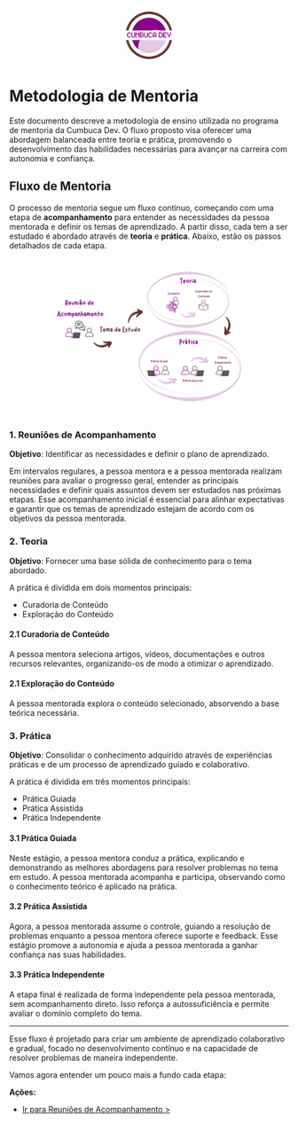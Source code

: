 <div align="center">
  <picture>
    <source
      media="(prefers-color-scheme: dark)"
      srcset="https://github.com/cumbucadev/design/raw/main/images/logo-dark-transparent.png"
    >
    <img
      alt="Logo do Cumbuca Dev"
      src="https://github.com/cumbucadev/design/raw/main/images/logo-light-transparent.png"
      width="20%"
    >
  </picture>
</div>

# Metodologia de Mentoria

Este documento descreve a metodologia de ensino utilizada no programa de mentoria da Cumbuca Dev. O
fluxo proposto visa oferecer uma abordagem balanceada entre teoria e prática, promovendo o
desenvolvimento das habilidades necessárias para avançar na carreira com autonomia e confiança.

## Fluxo de Mentoria

O processo de mentoria segue um fluxo contínuo, começando com uma etapa de **acompanhamento** para
entender as necessidades da pessoa mentorada e definir os temas de aprendizado. A partir disso, cada
tem a ser estudado é abordado através de **teoria** e **prática**. Abaixo, estão os passos
detalhados de cada etapa.

![Diagrama do Fluxo de Mentoria, detalhando cada etapa](/assets/Fluxo%20da%20Mentoria.png)

### 1. Reuniões de Acompanhamento

**Objetivo**: Identificar as necessidades e definir o plano de aprendizado.

Em intervalos regulares, a pessoa mentora e a pessoa mentorada realizam reuniões para avaliar o
progresso geral, entender as principais necessidades e definir quais assuntos devem ser estudados
nas próximas etapas. Esse acompanhamento inicial é essencial para alinhar expectativas e garantir
que os temas de aprendizado estejam de acordo com os objetivos da pessoa mentorada.

### 2. Teoria

**Objetivo**: Fornecer uma base sólida de conhecimento para o tema abordado.

A prática é dividida em dois momentos principais:

- Curadoria de Conteúdo
- Exploração do Conteúdo

#### 2.1 Curadoria de Conteúdo

A pessoa mentora seleciona artigos, vídeos, documentações e outros recursos relevantes,
organizando-os de modo a otimizar o aprendizado.

#### 2.1 Exploração do Conteúdo

A pessoa mentorada explora o conteúdo selecionado, absorvendo a base teórica necessária.

### 3. Prática

**Objetivo**: Consolidar o conhecimento adquirido através de experiências práticas e de um processo
de aprendizado guiado e colaborativo.

A prática é dividida em três momentos principais:

- Prática Guiada
- Prática Assistida
- Prática Independente

#### 3.1 Prática Guiada

Neste estágio, a pessoa mentora conduz a prática, explicando e demonstrando as melhores abordagens
para resolver problemas no tema em estudo. A pessoa mentorada acompanha e participa, observando como
o conhecimento teórico é aplicado na prática.

#### 3.2 Prática Assistida

Agora, a pessoa mentorada assume o controle, guiando a resolução de problemas enquanto a pessoa
mentora oferece suporte e feedback. Esse estágio promove a autonomia e ajuda a pessoa mentorada a
ganhar confiança nas suas habilidades.

#### 3.3 Prática Independente

A etapa final é realizada de forma independente pela pessoa mentorada, sem acompanhamento direto.
Isso reforça a autossuficiência e permite avaliar o domínio completo do tema.

---

Esse fluxo é projetado para criar um ambiente de aprendizado colaborativo e gradual, focado no
desenvolvimento contínuo e na capacidade de resolver problemas de maneira independente.

Vamos agora entender um pouco mais a fundo cada etapa:

**Ações:**

- [Ir para Reuniões de Acompanhamento >](/mentoria/metodologia/reuniões_de_acompanhamento.md)
